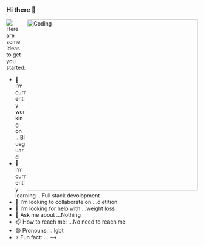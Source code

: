### Hi there 👋

![](https://i.imgur.com/MHDBwaV.gif)
<img align="right" alt="Coding" width="450" src="https://camo.githubusercontent.com/cae12fddd9d6982901d82580bdf321d81fb299141098ca1c2d4891870827bf17/68747470733a2f2f6d69726f2e6d656469756d2e636f6d2f6d61782f313336302f302a37513379765349765f7430696f4a2d5a2e676966" >
Here are some ideas to get you started:

- 🔭 I’m currently working on ...Blueguard
- 🌱 I’m currently learning ...Full stack devolopment
- 👯 I’m looking to collaborate on ...dietition
- 🤔 I’m looking for help with ...weight loss
- 💬 Ask me about ...Nothing
- 📫 How to reach me: ...No need to reach me
- 😄 Pronouns: ...lgbt
- ⚡ Fun fact: ...
-->
